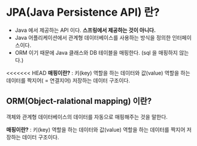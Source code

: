 # JPA(Java Persistence API) 란?
- Java 에서 제공하는 API 이다. <b>스프링에서 제공하는 것이 아니다.</b>
- Java 어플리케이션에서 관계형 데이터베이스를 사용하는 방식을 정의한 인터페이스이다.
- ORM 이기 때문에 Java 클래스와 DB 테이블을 매핑한다. (sql 을 매핑하지 않는다.)
   
<<<<<<< HEAD
<b>매핑이란?</b> : 키(key) 역할을 하는 데이터와 값(value) 역할을 하는 데이터를 짝지어( = 연결지어) 저장하는 데이터 구조이다. 

## ORM(Object-ralational mapping) 이란?
객체와 관계형 데이터베이스의 데이터를 자동으로 매핑해주는 것을 말한다.

<b>매핑이란?</b> : 키(key) 역할을 하는 데이터와 값(value) 역할을 하는 데이터를 짝지어 저장하는 데이터 구조이다. 
